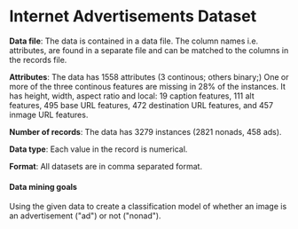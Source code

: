 # Internet Advertisements Dataset

**Data file**: The data is contained in a data file. The column names i.e. attributes, are found in a separate file and can be matched to the columns in the records file.

**Attributes**: The data has 1558 attributes (3 continous; others binary;) One or more of the three continous features are missing in 28% of the instances. It has height, width, aspect ratio and local: 19 caption features, 111 alt features, 495 base URL features, 472 destination URL features, and 457 inmage URL features. 

**Number of records**: The data has 3279 instances (2821 nonads, 458 ads).

**Data type**: Each value in the record is numerical. 

**Format**: All datasets are in comma separated format.

#### Data mining goals
Using the given data to create a classification model of whether an image is an advertisement ("ad") or not ("nonad").